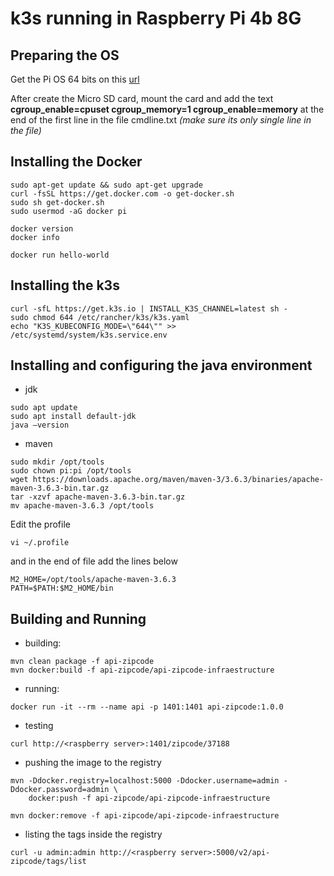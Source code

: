 # k3s running in Raspberry Pi 4b 8G

## Preparing the OS

Get the Pi OS 64 bits on this [url](https://downloads.raspberrypi.org/raspios_lite_arm64/images/)

After create the Micro SD card, mount the card and add the text **cgroup_enable=cpuset cgroup_memory=1 cgroup_enable=memory** at the end of the first line in the file cmdline.txt *(make sure its only single line in the file)*

## Installing the Docker

```
sudo apt-get update && sudo apt-get upgrade
curl -fsSL https://get.docker.com -o get-docker.sh
sudo sh get-docker.sh
sudo usermod -aG docker pi

docker version
docker info

docker run hello-world
```

## Installing the k3s

```
curl -sfL https://get.k3s.io | INSTALL_K3S_CHANNEL=latest sh -
sudo chmod 644 /etc/rancher/k3s/k3s.yaml
echo "K3S_KUBECONFIG_MODE=\"644\"" >> /etc/systemd/system/k3s.service.env
```

## Installing and configuring the java environment
* jdk
```
sudo apt update
sudo apt install default-jdk
java –version
```

* maven
```
sudo mkdir /opt/tools
sudo chown pi:pi /opt/tools
wget https://downloads.apache.org/maven/maven-3/3.6.3/binaries/apache-maven-3.6.3-bin.tar.gz
tar -xzvf apache-maven-3.6.3-bin.tar.gz
mv apache-maven-3.6.3 /opt/tools
```

Edit the profile

```
vi ~/.profile
```

and in the end of file add the lines below
```
M2_HOME=/opt/tools/apache-maven-3.6.3
PATH=$PATH:$M2_HOME/bin
```

## Building and Running

* building:
```
mvn clean package -f api-zipcode
mvn docker:build -f api-zipcode/api-zipcode-infraestructure
```
* running:
```
docker run -it --rm --name api -p 1401:1401 api-zipcode:1.0.0
```
* testing
```
curl http://<raspberry server>:1401/zipcode/37188
```
* pushing the image to the registry
```
mvn -Ddocker.registry=localhost:5000 -Ddocker.username=admin -Ddocker.password=admin \
    docker:push -f api-zipcode/api-zipcode-infraestructure

mvn docker:remove -f api-zipcode/api-zipcode-infraestructure    
```    
* listing the tags inside the registry
```
curl -u admin:admin http://<raspberry server>:5000/v2/api-zipcode/tags/list
```